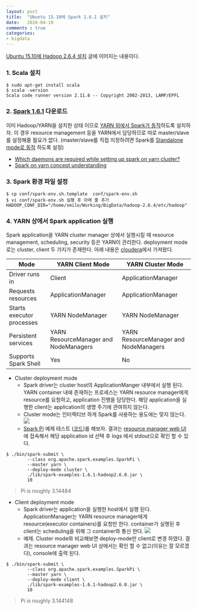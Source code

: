 ```yaml
---
layout: post
title:  "Ubuntu 15.10에 Spark 1.6.1 설치"
date:   2016-04-10
comments : true
categories:
- bigdata
---
```


[Ubuntu 15.10에 Hadoop 2.6.4 설치](http://withsmilo.github.io/bigdata/2016/04/06/setup-hadoop-2.6.4) 글에 이어지는 내용이다.

### 1. Scala 설치

```shell
$ sudo apt-get install scala
$ scala -version
Scala code runner version 2.11.6 -- Copyright 2002-2013, LAMP/EPFL
```

### 2. [Spark 1.6.1](http://spark.apache.org/downloads.html) 다운로드
이미 Hadoop/YARN을 설치한 상태 이므로 [YARN 위에서 Spark가 동작](http://spark.apache.org/docs/latest/running-on-yarn.html)하도록 설치하자. 이 경우 resource management 등을 YARN에서 담당하므로 따로 master/slave를 설정해줄 필요가 없다. (master/slave를 직접 지정하려면 Spark를 [Standalone mode로 동작](http://spark.apache.org/docs/latest/spark-standalone.html) 하도록 설정)

* [Which daemons are required while setting up spark on yarn cluster?](https://stackoverflow.com/questions/35121498/which-daemons-are-required-while-setting-up-spark-on-yarn-cluster)
* [Spark on yarn concept understanding](http://stackoverflow.com/questions/24909958/spark-on-yarn-concept-understanding)

### 3. Spark 환경 파일 설정

```shell
$ cp conf/spark-env.sh.template  conf/spark-env.sh 
$ vi conf/spark-env.sh 실행 후 아래 줄 추가
HADOOP_CONF_DIR="/home/smilo/Working/BigData/hadoop-2.6.4/etc/hadoop"
```

### 4. YARN 상에서 Spark application 실행

Spark application을 YARN cluster manager 상에서 실행시킬 때 resource management, scheduling, security 등은 YARN이 관리한다. deployment mode로는 cluster, client 두 가지가 존재한다. 아래 내용은 [cloudera](http://www.cloudera.com/documentation/enterprise/5-5-x/topics/cdh_ig_running_spark_on_yarn.html)에서 가져왔다.

Mode | YARN Client Mode | YARN Cluster Mode
-----|------------------|------------------
Driver runs in | Client | ApplicationManager
Requests resources | ApplicationManager | ApplicationManager
Starts executor processes | YARN NodeManager | YARN NodeManager
Persistent services | YARN ResourceManager and NodeManagers | YARN ResourceManager and NodeManagers
Supports Spark Shell | Yes | No

* Cluster deployment mode
  * Spark driver는 cluster host의 ApplicationManger 내부에서 실행 된다. YARN container 내에 존재하는 프로세스는 YARN resource manager에게 resource를 요청하고, application 진행을 담당한다. 해당 application을 실행한 client는 application의 생명 주기에 관여하지 않는다.
  * Cluster mode는 인터렉티브 하게 Spark를 사용하는 용도에는 맞지 않는다.
![](http://www.cloudera.com/documentation/enterprise/5-5-x/images/310x246xspark-yarn-cluster.png.pagespeed.ic.NiGsXTRPJE.png)
  * [Spark Pi](https://docs.hortonworks.com/HDPDocuments/HDP2/HDP-2.3.0/bk_spark-quickstart/content/run_spark_pi.html) 예제 테스트 ([코드](https://github.com/apache/spark/blob/master/examples/src/main/scala/org/apache/spark/examples/SparkPi.scala))를 해보자. 결과는 [resource manager web UI](http://localhost:8088)에 접속해서 해당 application id 선택 후 logs 에서 stdout으로 확인 할 수 있다.

```shell
$ ./bin/spark-submit \
        --class org.apache.spark.examples.SparkPi \
        --master yarn \
        --deploy-mode cluster \
        ./lib/spark-examples-1.6.1-hadoop2.6.0.jar \
        10
```
> Pi is roughly 3.14484

* Client deployment mode
  * Spark driver는 application을 실행한 host에서 실행 된다. ApplicationManager는 YARN resource manager에게 resource(executor containers)를 요청만 한다. container가 실행된 후 client는 scheduling을 위해 그 container와 통신 한다.
![](http://www.cloudera.com/documentation/enterprise/5-5-x/images/310x246xspark-yarn-client.png.pagespeed.ic.3zz707T7n-.png)
  * 예제. Cluster mode와 비교해보면 deploy-mode만 client로 변경 하였다. 결과는 resource manager web UI 상에서는 확인 할 수 없고(이유는 잘 모르겠다), console에 출력 된다.

```shell
$ ./bin/spark-submit \
        --class org.apache.spark.examples.SparkPi \
        --master yarn \
        --deploy-mode client \
        ./lib/spark-examples-1.6.1-hadoop2.6.0.jar \
        10
```
> Pi is roughly 3.144148

